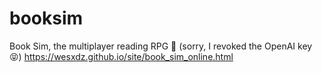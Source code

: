 # booksim

Book Sim, the multiplayer reading RPG 🎃
(sorry, I revoked the OpenAI key 😝)
https://wesxdz.github.io/site/book_sim_online.html
